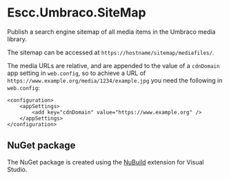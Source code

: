 # Escc.Umbraco.SiteMap

Publish a search engine sitemap of all media items in the Umbraco media library.

The sitemap can be accessed at `https://hostname/sitemap/mediafiles/`. 

The media URLs are relative, and are appended to the value of a `cdnDomain` app setting in `web.config`, so to achieve a URL of `https://www.example.org/media/1234/example.jpg` you need the following in `web.config`:

	<configuration>
		<appSettings>
			<add key="cdnDomain" value="https://www.example.org" />
		</appSettings>
	</configuration>

## NuGet package

The NuGet package is created using the [NuBuild](https://github.com/bspell1/NuBuild) extension for Visual Studio.